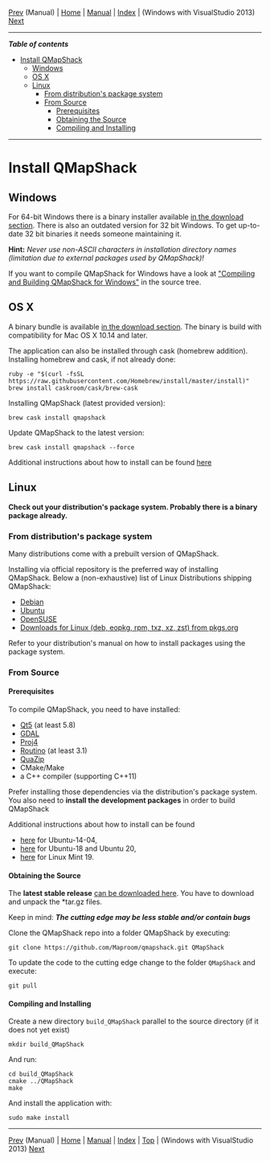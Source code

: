 [Prev](DocMain) (Manual) | [Home](Home) | [Manual](DocMain) | [Index](AxAdvIndex) | (Windows with VisualStudio 2013) [Next](BuildWindowsVisualStudio2013)
- - -

***Table of contents***

* [Install QMapShack](#install-qmapshack)
    * [Windows](#windows)
    * [OS X](#os-x)
    * [Linux](#linux)
        * [From distribution's package system](#from-distributions-package-system)
        * [From Source](#from-source)
            * [Prerequisites](#prerequisites)
            * [Obtaining the Source](#obtaining-the-source)
            * [Compiling and Installing](#compiling-and-installing)

* * * * * * * * * *
 
# Install QMapShack

## Windows

For 64-bit Windows there is a binary installer available [in the download section](https://github.com/Maproom/qmapshack/releases).
There is also an outdated version for 32 bit Windows. To get up-to-date 32 bit binaries it needs someone maintaining it.

**Hint:** *Never use non-ASCII characters in installation directory names (limitation due to external packages used by QMapShack)!*

If you want to compile QMapShack for Windows have a look at ["Compiling and Building QMapShack for Windows"](BuildWindowsVisualStudio) in the source tree.

## OS X

A binary bundle is available [in the download section](https://github.com/Maproom/qmapshack/releases).
The binary is build with compatibility for Mac OS X 10.14 and later. 

The application can also be installed through cask (homebrew addition).
Installing homebrew and cask, if not already done:

    ruby -e "$(curl -fsSL https://raw.githubusercontent.com/Homebrew/install/master/install)"
    brew install caskroom/cask/brew-cask

Installing QMapShack (latest provided version):

    brew cask install qmapshack

Update QMapShack to the latest version:

    brew cask install qmapshack --force
    
Additional instructions about how to install can be found [here](BuildOSX)    

## Linux

**Check out your distribution's package system. Probably there is a binary package already.**


### From distribution's package system

Many distributions come with a prebuilt version of QMapShack.

Installing via official repository is the preferred way of installing QMapShack.
Below a (non-exhaustive) list of Linux Distributions shipping QMapShack:

* [Debian](https://packages.debian.org/testing/qmapshack)
* [Ubuntu](https://packages.ubuntu.com/xenial/qmapshack)
* [OpenSUSE](https://software.opensuse.org/package/qmapshack)
* [Downloads for Linux (deb, eopkg, rpm, txz, xz, zst) from pkgs.org](https://pkgs.org/download/qmapshack)

Refer to your distribution's manual on how to install packages using the package system.

### From Source

#### Prerequisites

To compile QMapShack, you need to have installed:

* [Qt5](https://www.qt.io/) (at least 5.8)
* [GDAL](https://gdal.org/)
* [Proj4](https://github.com/OSGeo/PROJ/wiki)
* [Routino](http://www.routino.org/) (at least 3.1)
* [QuaZip](http://quazip.sourceforge.net/index.html)
* CMake/Make
* a C++ compiler (supporting C++11)

Prefer installing those dependencies via the distribution's package system.
You also need to **install the development packages** in order to build QMapShack

Additional instructions about how to install can be found

* [here](Ubuntu-14.04-HowTo) for Ubuntu-14-04,
* [here](Ubuntu-HowTo) for Ubuntu-18 and Ubuntu 20,
* [here](BuildLinuxMint19) for Linux Mint 19.

#### Obtaining the Source

The **latest stable release** [can be downloaded here](https://github.com/Maproom/qmapshack/releases).
You have to download and unpack the \*tar.gz files.


Keep in mind: **_The cutting edge may be less stable and/or contain bugs_**

Clone the QMapShack repo into a folder QMapShack by executing:

    git clone https://github.com/Maproom/qmapshack.git QMapShack

To update the code to the cutting edge change to the folder `QMapShack` and execute:

    git pull
   

#### Compiling and Installing

Create a new directory `build_QMapShack` parallel to the source directory (if it does not yet exist)

    mkdir build_QMapShack

And run:

    cd build_QMapShack
    cmake ../QMapShack
    make


And install the application with:

    sudo make install

- - -
[Prev](DocMain) (Manual) | [Home](Home) | [Manual](DocMain) | [Index](AxAdvIndex) | [Top](#) | (Windows with VisualStudio 2013) [Next](BuildWindowsVisualStudio2013)
